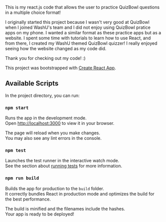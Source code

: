 This is my react.js code that allows the user to practice QuizBowl questions in a multiple choice format!

I originally started this project because I wasn't very good at QuizBowl when I joined WashU's team and I did not enjoy using QuizBowl pratice apps on my phone. I wanted a similar format as these practice apps but as a website. I spent some time with tutorials to learn how to use React, 
and from there, I created my WashU themed QuizBowl quizzer! I really enjoyed seeing how the website changed as my code did.

Thank you for checking out my code! :)


This project was bootstrapped with [Create React App](https://github.com/facebook/create-react-app).

## Available Scripts

In the project directory, you can run:

### `npm start`

Runs the app in the development mode.\
Open [http://localhost:3000](http://localhost:3000) to view it in your browser.

The page will reload when you make changes.\
You may also see any lint errors in the console.

### `npm test`

Launches the test runner in the interactive watch mode.\
See the section about [running tests](https://facebook.github.io/create-react-app/docs/running-tests) for more information.

### `npm run build`

Builds the app for production to the `build` folder.\
It correctly bundles React in production mode and optimizes the build for the best performance.

The build is minified and the filenames include the hashes.\
Your app is ready to be deployed!
